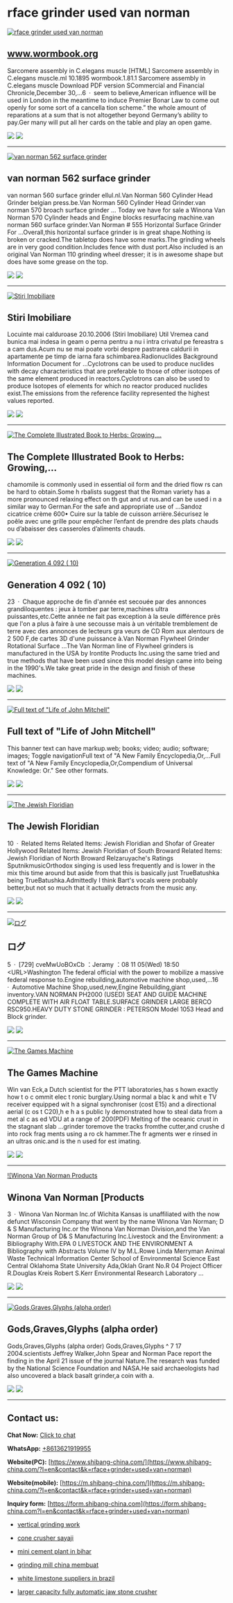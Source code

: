 # rface grinder used van norman

<a href="https://swt.shibang-china.com/?l=en&img&k=rface+grinder+used+van+norman" target="_blank">![rface grinder used van norman](http://static.shibang-china.com/all-800x300/1450.jpg)</a>

## www.wormbook.org
Sarcomere assembly in C.elegans muscle [HTML] Sarcomere assembly in C.elegans muscle.ml 10.1895 wormbook.1.81.1 Sarcomere assembly in C.elegans muscle Download PDF version SCommercial and Financial Chronicle,December 30,…6&ensp;&#0183;&ensp;seem to believe,American influence will be used in London in the meantime to induce Premier Bonar Law to come out openly for some sort of a cancella&#173; tion scheme.” the whole amount of reparations at a sum that is not altogether beyond Germany’s ability to pay.Ger&#173; many will put all her cards on the table and play an open game.


<a href="https://whatsapp.shibangsoft.com/WhatsApp.php" target="_blank" title="WhatsApp">![](http://static.shibang-china.com/icon/whatsapp.png)</a> <a href="https://swt.shibang-china.com/?l=en&icon&k=rface+grinder+used+van+norman" target="_blank">![](http://static.shibang-china.com/icon/chat-en.png)</a>

---

<a href="https://swt.shibang-china.com/?l=en&img&k=rface+grinder+used+van+norman" target="_blank">![van norman 562 surface grinder](http://static.shibang-china.com/all-800x300/216.jpg)</a>

## van norman 562 surface grinder
van norman 560 surface grinder ellul.nl.Van Norman 560 Cylinder Head Grinder belgian press.be.Van Norman 560 Cylinder Head Grinder.van norman 570 broach surface grinder … Today we have for sale a Winona Van Norman 570 Cylinder heads and Engine blocks resurfacing machine.van norman 560 surface grinder.Van Norman # 555 Horizontal Surface Grinder For …Overall,this horizontal surface grinder is in great shape.Nothing is broken or cracked.The tabletop does have some marks.The grinding wheels are in very good condition.Includes fence with dust port.Also included is an original Van Norman 110 grinding wheel dresser; it is in awesome shape but does have some grease on the top.


<a href="https://whatsapp.shibangsoft.com/WhatsApp.php" target="_blank" title="WhatsApp">![](http://static.shibang-china.com/icon/whatsapp.png)</a> <a href="https://swt.shibang-china.com/?l=en&icon&k=rface+grinder+used+van+norman" target="_blank">![](http://static.shibang-china.com/icon/chat-en.png)</a>

---

<a href="https://swt.shibang-china.com/?l=en&img&k=rface+grinder+used+van+norman" target="_blank">![Stiri Imobiliare](http://static.shibang-china.com/all-800x300/730.jpg)</a>

## Stiri Imobiliare
Locuinte mai calduroase 20.10.2006 (Stiri Imobiliare) Util Vremea cand bunica mai indesa in geam o perna pentru a nu i intra crivatul pe fereastra s a cam dus.Acum nu se mai poate vorbi despre pastrarea caldurii in apartamente pe timp de iarna fara schimbarea.Radionuclides Background Information Document for …Cyclotrons can be used to produce nuclides with decay characteristics that are preferable to those of other isotopes of the same element produced in reactors.Cyclotrons can also be used to produce Isotopes of elements for which no reactor produced nuclides exist.The emissions from the reference facility represented the highest values reported.


<a href="https://whatsapp.shibangsoft.com/WhatsApp.php" target="_blank" title="WhatsApp">![](http://static.shibang-china.com/icon/whatsapp.png)</a> <a href="https://swt.shibang-china.com/?l=en&icon&k=rface+grinder+used+van+norman" target="_blank">![](http://static.shibang-china.com/icon/chat-en.png)</a>

---

<a href="https://swt.shibang-china.com/?l=en&img&k=rface+grinder+used+van+norman" target="_blank">![The Complete Illustrated Book to Herbs: Growing,…](http://static.shibang-china.com/all-800x300/1115.jpg)</a>

## The Complete Illustrated Book to Herbs: Growing,…
chamomile is commonly used in essential oil form and the dried flow rs can be hard to obtain.Some h rbalists suggest that the Roman variety has a more pronounced relaxing effect on th gut and ut rus.and can be used i n a similar way to German.For the safe and appropriate use of …Sandoz cicatrice cr&#232;me 600• Cuire sur la table de cuisson arri&#232;re.S&#233;curisez le po&#234;le avec une grille pour emp&#234;cher l’enfant de prendre des plats chauds ou d’abaisser des casseroles d’aliments chauds.


<a href="https://whatsapp.shibangsoft.com/WhatsApp.php" target="_blank" title="WhatsApp">![](http://static.shibang-china.com/icon/whatsapp.png)</a> <a href="https://swt.shibang-china.com/?l=en&icon&k=rface+grinder+used+van+norman" target="_blank">![](http://static.shibang-china.com/icon/chat-en.png)</a>

---

<a href="https://swt.shibang-china.com/?l=en&img&k=rface+grinder+used+van+norman" target="_blank">![Generation 4 092 ( 10)](http://static.shibang-china.com/all-800x300/703.jpg)</a>

## Generation 4 092 ( 10)
23&ensp;&#0183;&ensp;Chaque approche de fin d'ann&#233;e est secou&#233;e par des annonces grandiloquentes : jeux &#224; tomber par terre,machines ultra puissantes,etc.Cette ann&#233;e ne fait pas exception &#224; la seule diff&#233;rence pr&#232;s que l'on a plus &#224; faire &#224; une secousse mais &#224; un v&#233;ritable tremblement de terre avec des annonces de lecteurs gra veurs de CD Rom aux alentours de 2 500 F,de cartes 3D d'une puissance &#224;.Van Norman Flywheel Grinder Rotational Surface …The Van Norman line of Flywheel grinders is manufactured in the USA by Irontite Products Inc.using the same tried and true methods that have been used since this model design came into being in the 1990's.We take great pride in the design and finish of these machines.


<a href="https://whatsapp.shibangsoft.com/WhatsApp.php" target="_blank" title="WhatsApp">![](http://static.shibang-china.com/icon/whatsapp.png)</a> <a href="https://swt.shibang-china.com/?l=en&icon&k=rface+grinder+used+van+norman" target="_blank">![](http://static.shibang-china.com/icon/chat-en.png)</a>

---

<a href="https://swt.shibang-china.com/?l=en&img&k=rface+grinder+used+van+norman" target="_blank">![Full text of &quot;Life of John Mitchell&quot;](http://static.shibang-china.com/all-800x300/419.jpg)</a>

## Full text of &quot;Life of John Mitchell&quot;
This banner text can have markup.web; books; video; audio; software; images; Toggle navigationFull text of &quot;A New Family Encyclopedia,Or,…Full text of &quot;A New Family Encyclopedia,Or,Compendium of Universal Knowledge: Or.&quot; See other formats.


<a href="https://whatsapp.shibangsoft.com/WhatsApp.php" target="_blank" title="WhatsApp">![](http://static.shibang-china.com/icon/whatsapp.png)</a> <a href="https://swt.shibang-china.com/?l=en&icon&k=rface+grinder+used+van+norman" target="_blank">![](http://static.shibang-china.com/icon/chat-en.png)</a>

---

<a href="https://swt.shibang-china.com/?l=en&img&k=rface+grinder+used+van+norman" target="_blank">![The Jewish Floridian](http://static.shibang-china.com/all-800x300/1292.jpg)</a>

## The Jewish Floridian
10&ensp;&#0183;&ensp;Related Items Related Items: Jewish Floridian and Shofar of Greater Hollywood Related Items: Jewish Floridian of South Broward Related Items: Jewish Floridian of North Broward Relzaruyache's Ratings SputnikmusicOrthodox singing is used less frequently and is lower in the mix this time around but aside from that this is basically just TrueBatushka being TrueBatushka.Admittedly I think Bart's vocals were probably better,but not so much that it actually detracts from the music any.


<a href="https://whatsapp.shibangsoft.com/WhatsApp.php" target="_blank" title="WhatsApp">![](http://static.shibang-china.com/icon/whatsapp.png)</a> <a href="https://swt.shibang-china.com/?l=en&icon&k=rface+grinder+used+van+norman" target="_blank">![](http://static.shibang-china.com/icon/chat-en.png)</a>

---

<a href="https://swt.shibang-china.com/?l=en&img&k=rface+grinder+used+van+norman" target="_blank">![ログ](http://static.shibang-china.com/all-800x300/1503.jpg)</a>

## ログ
5&ensp;&#0183;&ensp;[729] cveMwUoBOxCb ：Jeramy ：08 11 05(Wed) 18:50 &lt;URL&gt;Washington The federal official with the power to mobilize a massive federal response to.Engine rebuilding,automotive machine shop,used,…16&ensp;&#0183;&ensp;Automotive Machine Shop,used,new,Engine Rebuilding,giant inventory.VAN NORMAN PH2000 (USED) SEAT AND GUIDE MACHINE COMPLETE WITH AIR FLOAT TABLE.SURFACE GRINDER LARGE BERCO RSC950.HEAVY DUTY STONE GRINDER : PETERSON Model 1053 Head and Block grinder.


<a href="https://whatsapp.shibangsoft.com/WhatsApp.php" target="_blank" title="WhatsApp">![](http://static.shibang-china.com/icon/whatsapp.png)</a> <a href="https://swt.shibang-china.com/?l=en&icon&k=rface+grinder+used+van+norman" target="_blank">![](http://static.shibang-china.com/icon/chat-en.png)</a>

---

<a href="https://swt.shibang-china.com/?l=en&img&k=rface+grinder+used+van+norman" target="_blank">![The Games Machine](http://static.shibang-china.com/all-800x300/440.jpg)</a>

## The Games Machine
Win van Eck,a Dutch scientist for the PTT laboratories,has s hown exactly how t o c ommit elec t ronic burglary.Using normal a blac k and whit e TV receiver equipped wit h a signal synchroniser (cost E15) and a directional aerial (c os t C20),h e h a s public ly demonstrated how to steal data from a met al c as ed VDU at a range of 200(PDF) Melting of the oceanic crust in the stagnant slab …grinder toremove the tracks fromthe cutter,and crushe d into rock frag ments using a ro ck hammer.The fr agments wer e rinsed in an ultras onic.and is the n used for est imating.


<a href="https://whatsapp.shibangsoft.com/WhatsApp.php" target="_blank" title="WhatsApp">![](http://static.shibang-china.com/icon/whatsapp.png)</a> <a href="https://swt.shibang-china.com/?l=en&icon&k=rface+grinder+used+van+norman" target="_blank">![](http://static.shibang-china.com/icon/chat-en.png)</a>

---

<a href="https://swt.shibang-china.com/?l=en&img&k=rface+grinder+used+van+norman" target="_blank">![Winona Van Norman [Products](http://static.shibang-china.com/all-800x300/1397.jpg)</a>

## Winona Van Norman [Products
3&ensp;&#0183;&ensp;Winona Van Norman Inc.of Wichita Kansas is unaffiliated with the now defunct Wisconsin Company that went by the name Winona Van Norman; D &amp; S Manufacturing Inc.or the Winona Van Norman Division,and the Van Norman Group of D&amp; S Manufacturing Inc.Livestock and the Environment: a Bibliography With.EPA 0 LIVESTOCK AND THE ENVIRONMENT A Bibliography with Abstracts Volume IV by M.L.Rowe Linda Merryman Animal Waste Technical Information Center School of Environmental Science East Central Oklahoma State University Ada,Oklah Grant No.R 04 Project Officer R.Douglas Kreis Robert S.Kerr Environmental Research Laboratory …


<a href="https://whatsapp.shibangsoft.com/WhatsApp.php" target="_blank" title="WhatsApp">![](http://static.shibang-china.com/icon/whatsapp.png)</a> <a href="https://swt.shibang-china.com/?l=en&icon&k=rface+grinder+used+van+norman" target="_blank">![](http://static.shibang-china.com/icon/chat-en.png)</a>

---

<a href="https://swt.shibang-china.com/?l=en&img&k=rface+grinder+used+van+norman" target="_blank">![Gods,Graves,Glyphs (alpha order)](http://static.shibang-china.com/all-800x300/1352.jpg)</a>

## Gods,Graves,Glyphs (alpha order)
Gods,Graves,Glyphs (alpha order) Gods,Graves,Glyphs ^ 7 17 2004.scientists Jeffrey Walker,John Spear and Norman Pace report the finding in the April 21 issue of the journal Nature.The research was funded by the National Science Foundation and NASA.He said archaeologists had also uncovered a black basalt grinder,a coin with a.

<a href="https://whatsapp.shibangsoft.com/WhatsApp.php" target="_blank" title="WhatsApp">![](http://static.shibang-china.com/icon/whatsapp.png)</a> <a href="https://swt.shibang-china.com/?l=en&icon&k=rface+grinder+used+van+norman" target="_blank">![](http://static.shibang-china.com/icon/chat-en.png)</a>

---
## Contact us:

**Chat Now:** [Click to chat](https://swt.shibang-china.com?l=en&contact&k=rface+grinder+used+van+norman)

**WhatsApp:**  [+8613621919955](https://whatsapp.shibangsoft.com/WhatsApp.php)

**Website(PC):** [https://www.shibang-china.com/](https://www.shibang-china.com/?l=en&contact&k=rface+grinder+used+van+norman)

**Website(mobile):** [https://m.shibang-china.com/](https://m.shibang-china.com/?l=en&contact&k=rface+grinder+used+van+norman)

**Inquiry form:** [https://form.shibang-china.com](https://form.shibang-china.com?l=en&contact&k=rface+grinder+used+van+norman)

* [vertical grinding work](../163/vertical%20grinding%20work.md)

* [cone crusher sayaji](../166/cone%20crusher%20sayaji.md)

* [mini cement plant in bihar](../163/mini%20cement%20plant%20in%20bihar.md)

* [grinding mill china membuat](../169/grinding%20mill%20china%20membuat.md)

* [white limestone suppliers in brazil](../165/white%20limestone%20suppliers%20in%20brazil.md)

* [larger capacity fully automatic jaw stone crusher](../166/larger%20capacity%20fully%20automatic%20jaw%20stone%20crusher.md)